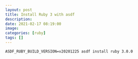 ```yaml
---
layout: post
title: Install Ruby 3 with asdf
description: 
date: 2021-02-17 08:19:00
image: 
categories: [ruby]
tags: []
---
```


    ASDF_RUBY_BUILD_VERSION=v20201225 asdf install ruby 3.0.0